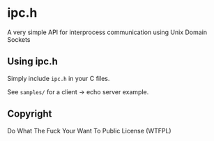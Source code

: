 # ipc.h
A very simple API for interprocess communication using Unix Domain Sockets

## Using ipc.h
Simply include `ipc.h` in your C files.

See `samples/` for a client -> echo server example.

## Copyright
Do What The Fuck Your Want To Public License (WTFPL)

